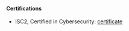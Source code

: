 <h4>Certifications</h4>

<ul>
  <li>ISC2, Certified in Cybersecurity: <a href="...">certificate</a>
</ul>
